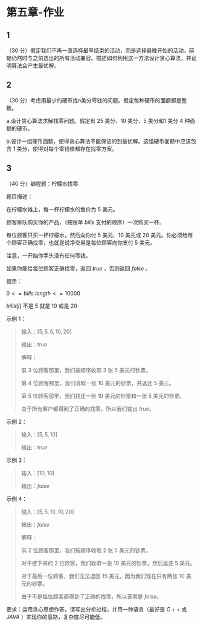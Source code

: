 # 第五章-作业

## 1

（$30$ 分）假定我们不再一直选择最早结束的活动，而是选择最晚开始的活动，前提仍然时与之前选出的所有活动兼容。描述如何利用这一方法设计贪心算法，并证明算法会产生最优解。



## 2

（$30$ 分）考虑用最少的硬币找n美分零钱的问题。假定每种硬币的面额都是整数。

a.设计贪心算法求解找零问题。假定有 $25$ 美分、$10$ 美分、$5$ 美分和$1$ 美分 $4$ 种面额的硬币。

b.设计一组硬币面额，使得贪心算法不能保证的到最优解。这组硬币面额中应该包含 $1$ 美分，使得对每个零钱值都存在找零方案。



## 3

（$40$ 分）编程题：柠檬水找零

题目描述：

在柠檬水摊上，每一杯柠檬水的售价为 $5$ 美元。

顾客排队购买你的产品，（按账单 $bills$ 支付的顺序）一次购买一杯。

每位顾客只买一杯柠檬水，然后向你付 $5$ 美元、$10$ 美元或 $20$ 美元。你必须给每个顾客正确找零，也就是说净交易是每位顾客向你支付 $5$ 美元。

注意，一开始你手头没有任何零钱。

如果你能给每位顾客正确找零，返回 $true$ ，否则返回 $false$ 。

提示：

$0 <= bills.length <= 10000$

$bills[i]$ 不是 $5$ 就是 $10$ 或是 $20$



示例 $1$：

> 输入：$[5,5,5,10,20]$
>
> 输出：$true$
>
> 解释：
>
> 前 $3$ 位顾客那里，我们按顺序收取 $3$ 张 $5$ 美元的钞票。
>
> 第 $4$ 位顾客那里，我们收取一张 $10$ 美元的钞票，并返还 $5$ 美元。
>
> 第 $5$ 位顾客那里，我们找还一张 $10$ 美元的钞票和一张 $5$ 美元的钞票。
>
> 由于所有客户都得到了正确的找零，所以我们输出 $true$。

 

示例 $2$：

> 输入：$[5,5,10]$
>
> 输出：$true$

 

示例 $3$：

> 输入：$[10,10]$
>
> 输出：$false$

 

示例 $4$：

> 输入：$[5,5,10,10,20]$
>
> 输出：$false$
>
> 解释：
>
> 前 $2$ 位顾客那里，我们按顺序收取 $2$ 张 $5$ 美元的钞票。
>
> 对于接下来的 $2$ 位顾客，我们收取一张 $10$ 美元的钞票，然后返还 $5$ 美元。
>
> 对于最后一位顾客，我们无法退回 $15$ 美元，因为我们现在只有两张 $10$ 美元的钞票。
>
> 由于不是每位顾客都得到了正确的找零，所以答案是 $false$。

要求：运用贪心思想作答，请写出分析过程，并用一种语言（最好是 $C++$ 或 $JAVA$ ）实现你的思路，复杂度尽可能低。

